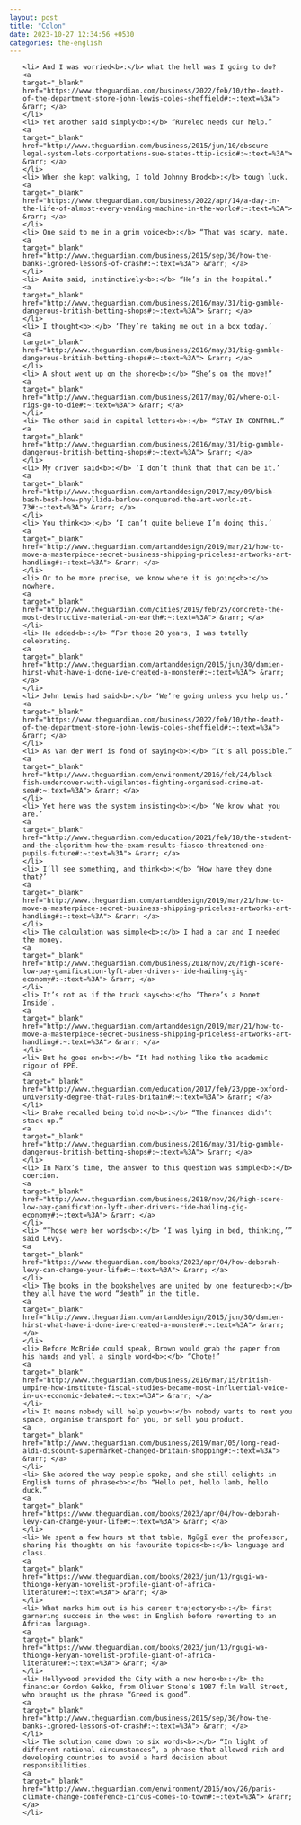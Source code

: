 ```yaml
---
layout: post
title: "Colon"
date: 2023-10-27 12:34:56 +0530
categories: the-english
---
```

<ol>

    <li> And I was worried<b>:</b> what the hell was I going to do?
    <a 
    target="_blank" 
    href="https://www.theguardian.com/business/2022/feb/10/the-death-of-the-department-store-john-lewis-coles-sheffield#:~:text=%3A"> &rarr; </a>
    </li>
    <li> Yet another said simply<b>:</b> “Rurelec needs our help.”
    <a 
    target="_blank" 
    href="http://www.theguardian.com/business/2015/jun/10/obscure-legal-system-lets-corportations-sue-states-ttip-icsid#:~:text=%3A"> &rarr; </a>
    </li>
    <li> When she kept walking, I told Johnny Brod<b>:</b> tough luck.
    <a 
    target="_blank" 
    href="https://www.theguardian.com/business/2022/apr/14/a-day-in-the-life-of-almost-every-vending-machine-in-the-world#:~:text=%3A"> &rarr; </a>
    </li>
    <li> One said to me in a grim voice<b>:</b> “That was scary, mate.
    <a 
    target="_blank" 
    href="http://www.theguardian.com/business/2015/sep/30/how-the-banks-ignored-lessons-of-crash#:~:text=%3A"> &rarr; </a>
    </li>
    <li> Anita said, instinctively<b>:</b> “He’s in the hospital.”
    <a 
    target="_blank" 
    href="http://www.theguardian.com/business/2016/may/31/big-gamble-dangerous-british-betting-shops#:~:text=%3A"> &rarr; </a>
    </li>
    <li> I thought<b>:</b> ‘They’re taking me out in a box today.’
    <a 
    target="_blank" 
    href="http://www.theguardian.com/business/2016/may/31/big-gamble-dangerous-british-betting-shops#:~:text=%3A"> &rarr; </a>
    </li>
    <li> A shout went up on the shore<b>:</b> “She’s on the move!”
    <a 
    target="_blank" 
    href="http://www.theguardian.com/business/2017/may/02/where-oil-rigs-go-to-die#:~:text=%3A"> &rarr; </a>
    </li>
    <li> The other said in capital letters<b>:</b> “STAY IN CONTROL.”
    <a 
    target="_blank" 
    href="http://www.theguardian.com/business/2016/may/31/big-gamble-dangerous-british-betting-shops#:~:text=%3A"> &rarr; </a>
    </li>
    <li> My driver said<b>:</b> ‘I don’t think that that can be it.’
    <a 
    target="_blank" 
    href="http://www.theguardian.com/artanddesign/2017/may/09/bish-bash-bosh-how-phyllida-barlow-conquered-the-art-world-at-73#:~:text=%3A"> &rarr; </a>
    </li>
    <li> You think<b>:</b> ‘I can’t quite believe I’m doing this.’
    <a 
    target="_blank" 
    href="http://www.theguardian.com/artanddesign/2019/mar/21/how-to-move-a-masterpiece-secret-business-shipping-priceless-artworks-art-handling#:~:text=%3A"> &rarr; </a>
    </li>
    <li> Or to be more precise, we know where it is going<b>:</b> nowhere.
    <a 
    target="_blank" 
    href="http://www.theguardian.com/cities/2019/feb/25/concrete-the-most-destructive-material-on-earth#:~:text=%3A"> &rarr; </a>
    </li>
    <li> He added<b>:</b> “For those 20 years, I was totally celebrating.
    <a 
    target="_blank" 
    href="http://www.theguardian.com/artanddesign/2015/jun/30/damien-hirst-what-have-i-done-ive-created-a-monster#:~:text=%3A"> &rarr; </a>
    </li>
    <li> John Lewis had said<b>:</b> ‘We’re going unless you help us.’
    <a 
    target="_blank" 
    href="https://www.theguardian.com/business/2022/feb/10/the-death-of-the-department-store-john-lewis-coles-sheffield#:~:text=%3A"> &rarr; </a>
    </li>
    <li> As Van der Werf is fond of saying<b>:</b> “It’s all possible.”
    <a 
    target="_blank" 
    href="http://www.theguardian.com/environment/2016/feb/24/black-fish-undercover-with-vigilantes-fighting-organised-crime-at-sea#:~:text=%3A"> &rarr; </a>
    </li>
    <li> Yet here was the system insisting<b>:</b> ‘We know what you are.’
    <a 
    target="_blank" 
    href="http://www.theguardian.com/education/2021/feb/18/the-student-and-the-algorithm-how-the-exam-results-fiasco-threatened-one-pupils-future#:~:text=%3A"> &rarr; </a>
    </li>
    <li> I’ll see something, and think<b>:</b> ‘How have they done that?’
    <a 
    target="_blank" 
    href="http://www.theguardian.com/artanddesign/2019/mar/21/how-to-move-a-masterpiece-secret-business-shipping-priceless-artworks-art-handling#:~:text=%3A"> &rarr; </a>
    </li>
    <li> The calculation was simple<b>:</b> I had a car and I needed the money.
    <a 
    target="_blank" 
    href="http://www.theguardian.com/business/2018/nov/20/high-score-low-pay-gamification-lyft-uber-drivers-ride-hailing-gig-economy#:~:text=%3A"> &rarr; </a>
    </li>
    <li> It’s not as if the truck says<b>:</b> ‘There’s a Monet Inside’.
    <a 
    target="_blank" 
    href="http://www.theguardian.com/artanddesign/2019/mar/21/how-to-move-a-masterpiece-secret-business-shipping-priceless-artworks-art-handling#:~:text=%3A"> &rarr; </a>
    </li>
    <li> But he goes on<b>:</b> “It had nothing like the academic rigour of PPE.
    <a 
    target="_blank" 
    href="http://www.theguardian.com/education/2017/feb/23/ppe-oxford-university-degree-that-rules-britain#:~:text=%3A"> &rarr; </a>
    </li>
    <li> Brake recalled being told no<b>:</b> “The finances didn’t stack up.”
    <a 
    target="_blank" 
    href="http://www.theguardian.com/business/2016/may/31/big-gamble-dangerous-british-betting-shops#:~:text=%3A"> &rarr; </a>
    </li>
    <li> In Marx’s time, the answer to this question was simple<b>:</b> coercion.
    <a 
    target="_blank" 
    href="http://www.theguardian.com/business/2018/nov/20/high-score-low-pay-gamification-lyft-uber-drivers-ride-hailing-gig-economy#:~:text=%3A"> &rarr; </a>
    </li>
    <li> “Those were her words<b>:</b> ‘I was lying in bed, thinking,’” said Levy.
    <a 
    target="_blank" 
    href="https://www.theguardian.com/books/2023/apr/04/how-deborah-levy-can-change-your-life#:~:text=%3A"> &rarr; </a>
    </li>
    <li> The books in the bookshelves are united by one feature<b>:</b> they all have the word “death” in the title.
    <a 
    target="_blank" 
    href="http://www.theguardian.com/artanddesign/2015/jun/30/damien-hirst-what-have-i-done-ive-created-a-monster#:~:text=%3A"> &rarr; </a>
    </li>
    <li> Before McBride could speak, Brown would grab the paper from his hands and yell a single word<b>:</b> “Chote!”
    <a 
    target="_blank" 
    href="http://www.theguardian.com/business/2016/mar/15/british-umpire-how-institute-fiscal-studies-became-most-influential-voice-in-uk-economic-debate#:~:text=%3A"> &rarr; </a>
    </li>
    <li> It means nobody will help you<b>:</b> nobody wants to rent you space, organise transport for you, or sell you product.
    <a 
    target="_blank" 
    href="http://www.theguardian.com/business/2019/mar/05/long-read-aldi-discount-supermarket-changed-britain-shopping#:~:text=%3A"> &rarr; </a>
    </li>
    <li> She adored the way people spoke, and she still delights in English turns of phrase<b>:</b> “Hello pet, hello lamb, hello duck.”
    <a 
    target="_blank" 
    href="https://www.theguardian.com/books/2023/apr/04/how-deborah-levy-can-change-your-life#:~:text=%3A"> &rarr; </a>
    </li>
    <li> We spent a few hours at that table, Ngũgĩ ever the professor, sharing his thoughts on his favourite topics<b>:</b> language and class.
    <a 
    target="_blank" 
    href="https://www.theguardian.com/books/2023/jun/13/ngugi-wa-thiongo-kenyan-novelist-profile-giant-of-africa-literature#:~:text=%3A"> &rarr; </a>
    </li>
    <li> What marks him out is his career trajectory<b>:</b> first garnering success in the west in English before reverting to an African language.
    <a 
    target="_blank" 
    href="https://www.theguardian.com/books/2023/jun/13/ngugi-wa-thiongo-kenyan-novelist-profile-giant-of-africa-literature#:~:text=%3A"> &rarr; </a>
    </li>
    <li> Hollywood provided the City with a new hero<b>:</b> the financier Gordon Gekko, from Oliver Stone’s 1987 film Wall Street, who brought us the phrase “Greed is good”.
    <a 
    target="_blank" 
    href="http://www.theguardian.com/business/2015/sep/30/how-the-banks-ignored-lessons-of-crash#:~:text=%3A"> &rarr; </a>
    </li>
    <li> The solution came down to six words<b>:</b> “In light of different national circumstances”, a phrase that allowed rich and developing countries to avoid a hard decision about responsibilities.
    <a 
    target="_blank" 
    href="http://www.theguardian.com/environment/2015/nov/26/paris-climate-change-conference-circus-comes-to-town#:~:text=%3A"> &rarr; </a>
    </li>